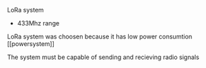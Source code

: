 LoRa system 
- 433Mhz range 

LoRa system was choosen because it has low power consumtion [[powersystem]]

The system must be capable of sending and recieving radio signals 